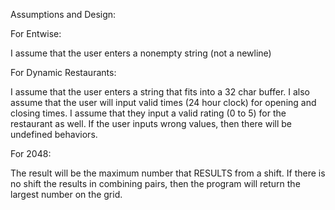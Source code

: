 Assumptions and Design:

For Entwise:

I assume that the user enters a nonempty string (not a newline)



For Dynamic Restaurants:

I assume that the user enters a string that fits into a 32 char buffer. I also 
assume that the user will input valid times (24 hour clock) for opening and closing times.
I assume that they input a valid rating (0 to 5) for the restaurant as well. 
If the user inputs wrong values, then there will be undefined behaviors.



For 2048:

The result will be the maximum number that RESULTS from a shift. If there is no
shift the results in combining pairs, then the program will return the largest
number on the grid.
